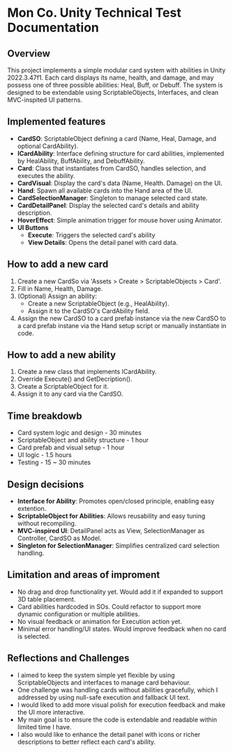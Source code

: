 # Mon Co. Unity Technical Test Documentation

## Overview

This project implements a simple modular card system with abilities in Unity 2022.3.47f1. Each card displays its name, health, and damage, and may possess one of three possible abilities: Heal, Buff, or Debuff. The system is designed to be extendable using ScriptableObjects, Interfaces, and clean MVC-inspited UI patterns.

## Implemented features

- **CardSO**: ScriptableObject defining a card (Name, Heal, Damage, and optional CardAbility).
- **ICardAbility**: Interface defining structure for card abilities, implemented by HealAbility, BuffAbility, and DebuffAbility.
- **Card**: Class that instantiates from CardSO, handles selection, and executes the ability.
- **CardVisual**: Display the card's data (Name, Health. Damage) on the UI.
- **Hand**: Spawn all available cards into the Hand area of the UI.
- **CardSelectionManager**: Singleton to manage selected card state.
- **CardDetailPanel**: Display the selected card's details and ability description.
- **HoverEffect**: Simple animation trigger for mouse hover using Animator.
- **UI Buttons**
  - **Execute**: Triggers the selected card's ability
  - **View Details**: Opens the detail panel with card data.

## How to add a new card

1. Create a new CardSo via 'Assets > Create > ScriptableObjects > Card'.
2. Fill in Name, Health, Damage.
3. (Optional) Assign an ability:
   - Create a new ScriptableObject (e.g., HealAbility).
   - Assign it to the CardSO's CardAbility field.
4. Assign the new CardSO to a card prefab instance via the new CardSO to a card prefab instane via the Hand setup script or manually instantiate in code.

## How to add a new ability

1. Create a new class that implements ICardAbility.
2. Override Execute() and GetDecription().
3. Create a ScriptableObject for it.
4. Assign it to any card via the CardSO.

## Time breakdowb

- Card system logic and design - 30 minutes
- ScriptableObject and ability structure - 1 hour
- Card prefab and visual setup - 1 hour
- UI logic - 1.5 hours
- Testing - 15 ~ 30 minutes

## Design decisions

- **Interface for Ability**: Promotes open/closed principle, enabling easy extention.
- **ScriptableObject for Abilities**: Allows reusability and easy tuning without recompiling.
- **MVC-inspired UI**: DetailPanel acts as View, SelectionManager as Controller, CardSO as Model.
- **Singleton for SelectionManager**: Simplifies centralized card selection handling.

## Limitation and areas of improment

- No drag and drop functionality yet. Would add it if expanded to support 3D table placement.
- Card abilities hardcoded in SOs. Could refactor to support more dynamic configuration or multiple abilities.
- No visual feedback or animation for Execution action yet.
- Minimal error handling/UI states. Would improve feedback when no card is selected.

## Reflections and Challenges

- I aimed to keep the system simple yet flexible by using ScriptableObjects and interfaces to manage card behaviour.
- One challenge was handling cards without abilities gracefully, which I addressed by using null-safe execution and fallback UI text.
- I would liked to add more visual polish for execution feedback and make the UI more interactive.
- My main goal is to ensure the code is extendable and readable within limited time I have.
- I also would like to enhance the detail panel with icons or richer descriptions to better reflect each card's ability.
